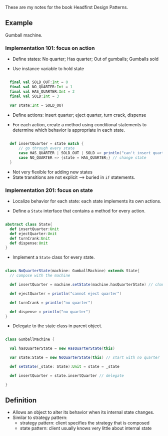 <!-- 
.. title: Design Pattern #10: State Pattern
.. slug: design-pattern-10-state-pattern
.. date: 2015-12-05 22:14:02 UTC+08:00
.. tags: 
.. category: 
.. link: 
.. description: 
.. type: text
-->

These are my notes for the book Headfirst Design Patterns.

## Example

Gumball machine.

### Implementation 101: focus on action

* Define states: No quarter; Has quarter; Out of gumballs; Gumballs sold

* Use instance variable to hold state

```scala

  final val SOLD_OUT:Int = 0
  final val NO_QUARTER:Int = 1
  final val HAS_QUARTER:Int = 2
  final val SOLD:Int = 3
  
  var state:Int = SOLD_OUT

```

* Define actions: insert quarter; eject quarter, turn crack, dispense

* For each action, create a method using conditional statements to determine which behavior is appropriate in each state.

```scala

  def insertQuarter = state match {
      // go through every state
      case HAS_QUARTER | SOLD_OUT | SOLD => println("can't insert quarter now")
      case NO_QUARTER => {state = HAS_QUARTER;} // change state
  }

```

* Not very flexible for adding new states
* State transitions are not explicit --> buried in `if` statements.

### Implementation 201: focus on state

* Localize behavior for each state: each state implements its own actions.

* Define a `State` interface that contains a method for every action.

```scala

abstract class State{
  def insertQuarter:Unit
  def ejectQuarter:Unit
  def turnCrank:Unit
  def dispense:Unit
}

```

* Implement a `State` class for every state.

```scala

class NoQuarterState(machine: GumballMachine) extends State{
  // compose with the machine

  def insertQuarter = machine.setState(machine.hasQuarterState) // change machine's state

  def ejectQuarter = println("cannot eject quarter")

  def turnCrank = println("no quarter")

  def dispense = println("no quarter")
}

```

* Delegate to the state class in parent object.

```scala

class GumballMachine {

  val hasQuarterState = new HasQuarterState(this)

  var state:State = new NoQuarterState(this) // start with no quarter

  def setState(_state: State):Unit = state = _state

  def insertQuarter = state.insertQuarter // delegate

}

```

## Definition

* Allows an object to alter its behavior when its internal state changes.
* Similar to strategy pattern: 
    * strategy pattern: client specifies the strategy that is composed
    * state pattern: client usually knows very little about internal state
